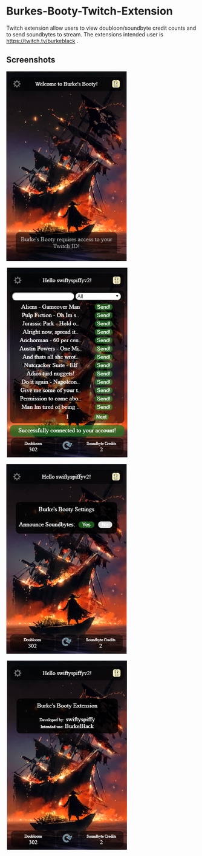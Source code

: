 # Burkes-Booty-Twitch-Extension
Twitch extension allow users to view doubloon/soundbyte credit counts and to send soundbytes to stream. The extensions intended user is https://twitch.tv/burkeblack .

## Screenshots
![screenshots/1.png](screenshots/1.png)

![screenshots/1.png](screenshots/2.png)

![screenshots/1.png](screenshots/3.png)

![screenshots/1.png](screenshots/4.png)
